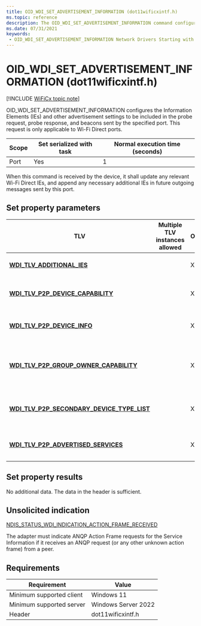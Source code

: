 ```yaml
---
title: OID_WDI_SET_ADVERTISEMENT_INFORMATION (dot11wificxintf.h)
ms.topic: reference
description: The OID_WDI_SET_ADVERTISEMENT_INFORMATION command configures the IEs and other advertisement settings to be included in the probe request, probe response, and beacons sent by the specified port.
ms.date: 07/31/2021
keywords:
 - OID_WDI_SET_ADVERTISEMENT_INFORMATION Network Drivers Starting with Windows Vista
---
```


# OID\_WDI\_SET\_ADVERTISEMENT\_INFORMATION (dot11wificxintf.h)

[!INCLUDE [WiFiCx topic note](../includes/wificx-version-warning.md)]


OID\_WDI\_SET\_ADVERTISEMENT\_INFORMATION configures the Information Elements (IEs) and other advertisement settings to be included in the probe request, probe response, and beacons sent by the specified port. This request is only applicable to Wi-Fi Direct ports.

| Scope | Set serialized with task | Normal execution time (seconds) |
|-------|--------------------------|---------------------------------|
| Port  | Yes                      | 1                               |

 

When this command is received by the device, it shall update any relevant Wi-Fi Direct IEs, and append any necessary additional IEs in future outgoing messages sent by this port.

## Set property parameters


| TLV                                                                                                 | Multiple TLV instances allowed | Optional | Description                                     |
|-----------------------------------------------------------------------------------------------------|--------------------------------|----------|-------------------------------------------------|
| [**WDI\_TLV\_ADDITIONAL\_IES**](./wdi-tlv-additional-ies.md)                                    |                                | X        | Additional IEs to be included.                  |
| [**WDI\_TLV\_P2P\_DEVICE\_CAPABILITY**](./wdi-tlv-p2p-device-capability.md)                     |                                | X        | Wi-Fi Direct device capabilities.               |
| [**WDI\_TLV\_P2P\_DEVICE\_INFO**](./wdi-tlv-p2p-device-info.md)                                 |                                | X        | Wi-Fi Direct device information.                |
| [**WDI\_TLV\_P2P\_GROUP\_OWNER\_CAPABILITY**](./wdi-tlv-p2p-group-owner-capability.md)          |                                | X        | Wi-Fi Direct Group Owner capability information |
| [**WDI\_TLV\_P2P\_SECONDARY\_DEVICE\_TYPE\_LIST**](./wdi-tlv-p2p-secondary-device-type-list.md) |                                | X        | List of Wi-Fi Direct secondary device types.    |
| [**WDI\_TLV\_P2P\_ADVERTISED\_SERVICES**](./wdi-tlv-p2p-advertised-services.md)                 |                                | X        | Wi-Fi Direct advertised services.               |

 

## Set property results


No additional data. The data in the header is sufficient.
## Unsolicited indication


[NDIS\_STATUS\_WDI\_INDICATION\_ACTION\_FRAME\_RECEIVED](ndis-status-wdi-indication-action-frame-received.md)

The adapter must indicate ANQP Action Frame requests for the Service Information if it receives an ANQP request (or any other unknown action frame) from a peer.

## Requirements

|Requirement|Value|
|--- |--- |
|Minimum supported client|Windows 11|
|Minimum supported server|Windows Server 2022|
|Header|dot11wificxintf.h|

 

